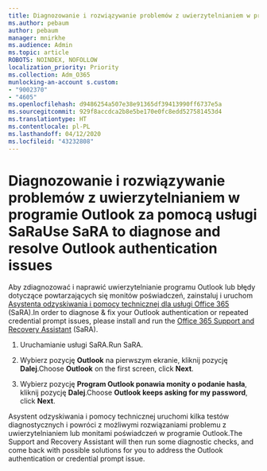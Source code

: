 ```yaml
---
title: Diagnozowanie i rozwiązywanie problemów z uwierzytelnianiem w programie Outlook za pomocą usługi SaRa
ms.author: pebaum
author: pebaum
manager: mnirkhe
ms.audience: Admin
ms.topic: article
ROBOTS: NOINDEX, NOFOLLOW
localization_priority: Priority
ms.collection: Adm_O365
munlocking-an-account s.custom:
- "9002370"
- "4605"
ms.openlocfilehash: d9486254a507e38e91365df39413990ff6737e5a
ms.sourcegitcommit: 929f8accdca2b8e5be170e0fc8edd527581453d4
ms.translationtype: HT
ms.contentlocale: pl-PL
ms.lasthandoff: 04/12/2020
ms.locfileid: "43232808"
---
```

# <a name="use-sara-to-diagnose-and-resolve-outlook-authentication-issues"></a><span data-ttu-id="f824f-102">Diagnozowanie i rozwiązywanie problemów z uwierzytelnianiem w programie Outlook za pomocą usługi SaRa</span><span class="sxs-lookup"><span data-stu-id="f824f-102">Use SaRA to diagnose and resolve Outlook authentication issues</span></span>

<span data-ttu-id="f824f-103">Aby zdiagnozować i naprawić uwierzytelnianie programu Outlook lub błędy dotyczące powtarzających się monitów poświadczeń, zainstaluj i uruchom [Asystenta odzyskiwania i pomocy technicznej dla usługi Office 365](https://diagnostics.office.com/#/) (SaRA).</span><span class="sxs-lookup"><span data-stu-id="f824f-103">In order to diagnose & fix your Outlook authentication or repeated credential prompt issues, please install and run the [Office 365 Support and Recovery Assistant](https://diagnostics.office.com/#/) (SaRA).</span></span>

1. <span data-ttu-id="f824f-104">Uruchamianie usługi SaRA.</span><span class="sxs-lookup"><span data-stu-id="f824f-104">Run SaRA.</span></span>

2. <span data-ttu-id="f824f-105">Wybierz pozycję **Outlook** na pierwszym ekranie, kliknij pozycję **Dalej**.</span><span class="sxs-lookup"><span data-stu-id="f824f-105">Choose **Outlook** on the first screen, click **Next**.</span></span>

3. <span data-ttu-id="f824f-106">Wybierz pozycję **Program Outlook ponawia monity o podanie hasła**, kliknij pozycję **Dalej**.</span><span class="sxs-lookup"><span data-stu-id="f824f-106">Choose **Outlook keeps asking for my password**, click **Next**.</span></span>

<span data-ttu-id="f824f-107">Asystent odzyskiwania i pomocy technicznej uruchomi kilka testów diagnostycznych i powróci z możliwymi rozwiązaniami problemu z uwierzytelnianiem lub monitami poświadczeń w programie Outlook.</span><span class="sxs-lookup"><span data-stu-id="f824f-107">The Support and Recovery Assistant will then run some diagnostic checks, and come back with possible solutions for you to address the Outlook authentication or credential prompt issue.</span></span>

